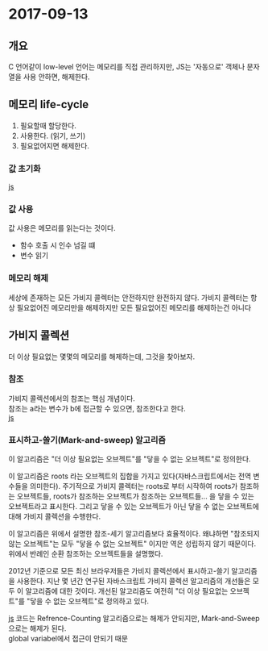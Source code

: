 # 2017-09-13
## 개요
C 언어같이 low-level 언어는 메모리를 직접 관리하지만, JS는 '자동으로' 객체나 문자열을 사용 안하면, 해제한다.
## 메모리 life-cycle
1. 필요할때 할당한다.
2. 사용한다. (읽기, 쓰기)
3. 필요없어지면 해제한다. 
### 값 초기화
[js](1.js)
### 값 사용
값 사용은 메모리를 읽는다는 것이다.
* 함수 호출 시 인수 넘길 떄
* 변수 읽기
### 메모리 해제
세상에 존재하는 모든 가비지 콜렉터는 안전하지만 완전하지 않다. 가비지 콜렉터는 항상 필요없어진 메모리만을 해제하지만 모든 필요없어진 메모리를 해제하는건 아니다
## 가비지 콜렉션
더 이상 필요없는 몇몇의 메모리를 해제하는데, 그것을 찾아보자.
### 참조
가비지 콜렉션에서의 참조는 핵심 개념이다.<br>
참조는 a라는 변수가 b에 접근할 수 있으면, 참조한다고 한다.<br>
[js](2.js)
### 표시하고-쓸기(Mark-and-sweep) 알고리즘
이 알고리즘은 "더 이상 필요없는 오브젝트"를 "닿을 수 없는 오브젝트"로 정의한다.

이 알고리즘은 roots 라는 오브젝트의 집합을 가지고 있다(자바스크립트에서는 전역 변수들을 의미한다). 주기적으로 가비지 콜렉터는 roots로 부터 시작하여 roots가 참조하는 오브젝트들, roots가 참조하는 오브젝트가 참조하는 오브젝트들... 을 닿을 수 있는 오브젝트라고 표시한다. 그리고 닿을 수 있는 오브젝트가 아닌 닿을 수 없는 오브젝트에 대해 가비지 콜렉션을 수행한다.

이 알고리즘은 위에서 설명한 참조-세기 알고리즘보다 효율적이다. 왜냐하면 "참조되지 않는 오브젝트"는 모두 "닿을 수 없는 오브젝트" 이지만 역은 성립하지 않기 때문이다. 위에서 반례인 순환 참조하는 오브젝트들을 설명했다.

2012년 기준으로 모든 최신 브라우저들은 가비지 콜렉션에서 표시하고-쓸기 알고리즘을 사용한다. 지난 몇 년간 연구된 자바스크립트 가비지 콜렉션 알고리즘의 개선들은 모두 이 알고리즘에 대한 것이다. 개선된 알고리즘도 여전히 "더 이상 필요없는 오브젝트"를 "닿을 수 없는 오브젝트"로 정의하고 있다.

[js](2.js) 코드는 Refrence-Counting 알고리즘으로는 해제가 안되지만, Mark-and-Sweep으로는 해제가 된다.<br>
global variabel에서 접근이 안되기 때문
